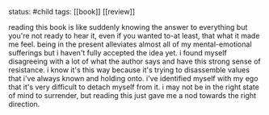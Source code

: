 status: #child 
tags: [[book]] [[review]] 

reading this book is like suddenly knowing the answer to everything but you're not ready to hear it, even if you wanted to-at least, that what it made me feel. being in the present alleviates almost all of my mental-emotional sufferings but i haven't fully accepted the idea yet. i found myself disagreeing with a lot of what the author says and have this strong sense of resistance. i know it's this way because it's trying to disassemble values that i've always known and holding onto. i've identified myself with my ego that it's very difficult to detach myself from it. i may not be in the right state of mind to surrender, but reading this just gave me a nod towards the right direction.